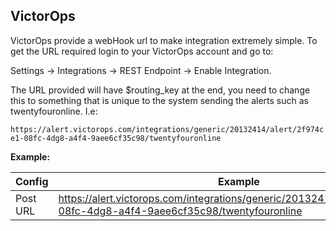 ## VictorOps

VictorOps provide a webHook url to make integration extremely
simple. To get the URL required login to your VictorOps  account and go to:

Settings -> Integrations -> REST Endpoint -> Enable Integration.

The URL provided will have $routing_key at the end, you need to change
this to something that is unique to the system  sending the alerts
such as twentyfouronline. I.e:

`https://alert.victorops.com/integrations/generic/20132414/alert/2f974ce1-08fc-4dg8-a4f4-9aee6cf35c98/twentyfouronline`

**Example:**

| Config | Example |
| ------ | ------- |
| Post URL | <https://alert.victorops.com/integrations/generic/20132414/alert/2f974ce1-08fc-4dg8-a4f4-9aee6cf35c98/twentyfouronline> |




